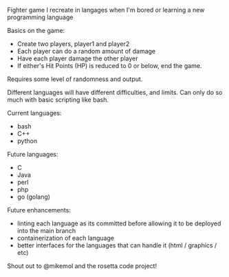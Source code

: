 Fighter game I recreate in langages when I'm bored or learning a new 
programming language

Basics on the game:
- Create two players, player1 and player2
- Each player can do a random amount of damage
- Have each player damage the other player
- If either's Hit Points (HP) is reduced to 0 or below, end the game.

Requires some level of randomness and output.

Different languages will have different difficulties, and limits.  Can only do so much with basic scripting like bash.

Current languages:
- bash
- C++
- python

Future languages:
- C
- Java
- perl
- php
- go (golang)

Future enhancements:
- linting each language as its committed before allowing it to be deployed into the main branch
- containerization of each language
- better interfaces for the languages that can handle it (html / graphics / etc)

Shout out to @mikemol and the rosetta code project!
